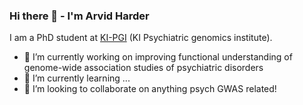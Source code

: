 ### Hi there 👋 - I'm Arvid Harder


I am a PhD student at [KI-PGI](https://ki.se/en/meb/ki-psychiatric-genomics-institute) (KI Psychiatric genomics institute).

- 🔭 I’m currently working on improving functional understanding of genome-wide association studies of psychiatric disorders
- 🌱 I’m currently learning ...
- 👯 I’m looking to collaborate on anything psych GWAS related!
